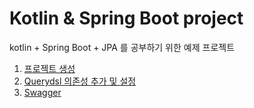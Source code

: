 # Kotlin & Spring Boot project

kotlin + Spring Boot + JPA 를 공부하기 위한 예제 프로젝트

1. [프로젝트 생성](./docs/1.프로젝트%20생성.md)
2. [Querydsl 의존성 추가 및 설정](./docs/2.Querydsl%20설정.md)
3. [Swagger](./docs/3.Swagger.md)



